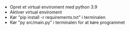 - Opret et virtual enviroment med python 3.9
- Aktiver virtual enviroment
- Kør "pip install -r requirements.txt" i terminalen
- Kør "py src/main.py" i terminalen for at køre programmet
